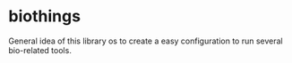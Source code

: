 # biothings
General idea of this library os to create a easy configuration to run several bio-related tools. 
